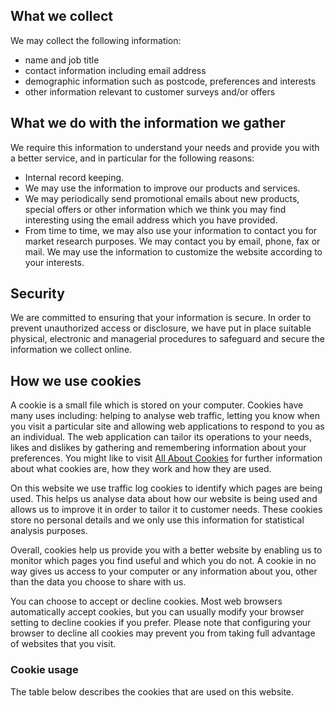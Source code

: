 ## What we collect

We may collect the following information:

 * name and job title
 * contact information including email address
 * demographic information such as postcode, preferences and interests
 * other information relevant to customer surveys and/or offers

## What we do with the information we gather

We require this information to understand your needs and provide you
with a better service, and in particular for the following reasons:

 * Internal record keeping.
 * We may use the information to improve our products and services.
 * We may periodically send promotional emails about new products,
   special offers or other information which we think you may find
   interesting using the email address which you have provided.
 * From time to time, we may also use your information to contact you
   for market research purposes. We may contact you by email, phone,
   fax or mail. We may use the information to customize the website
   according to your interests.

## Security

We are committed to ensuring that your information is secure. In order
to prevent unauthorized access or disclosure, we have put in place
suitable physical, electronic and managerial procedures to safeguard
and secure the information we collect online.

## How we use cookies

A cookie is a small file which is stored on your
computer. Cookies have many uses including: helping to analyse
web traffic, letting you know when you visit a particular site
and allowing web applications to respond to you as an
individual. The web application can tailor its operations to
your needs, likes and dislikes by gathering and remembering
information about your preferences.  You might like to visit
<a target="_blank" class="flight-link--external" href="http://www.allaboutcookies.org">All About Cookies</a>
for further information about what cookies are, how they work
and how they are used.

On this website we use traffic log cookies to identify which pages are
being used. This helps us analyse data about how our website is being
used and allows us to improve it in order to tailor it to customer
needs. These cookies store no personal details and we only use this
information for statistical analysis purposes.

Overall, cookies help us provide you with a better website by enabling
us to monitor which pages you find useful and which you do not. A
cookie in no way gives us access to your computer or any information
about you, other than the data you choose to share with us.

You can choose to accept or decline cookies. Most web browsers
automatically accept cookies, but you can usually modify your browser
setting to decline cookies if you prefer.  Please note that
configuring your browser to decline all cookies may prevent you from
taking full advantage of websites that you visit.

### Cookie usage

The table below describes the cookies that are used on this website.

